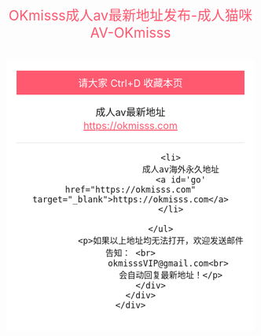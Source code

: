 
<title>index</title> <style> html, body { padding: 0; 边距：0；背景：#272727；字体：400 16px/1.7 "Microsoft JhengHei", sans-serif; }
        div,ul,li,h1,p,h2{
            padding: 0;
            margin: 0;
        }
        ul,li{
            list-style: none;
        }
        .main{
            text-align: center;
        }
        .content{
            background: #fff;
            padding: 20px;
            display: inline-block;
        }
        .content-top{
            font-size: 20px;
        }
        .content-top h2{
            background: #ff5970;
            color: #fff;
            font-size: 20px;
            padding: 10px 0;
            font-weight: normal;
        }
        .content-top a{
            display: block;
            color: #ff5970;
            font-style: normal;
            display: block;
            margin: 2px 0;
	font-size: 20px;
        }
        .content-top li{
            padding: 20px 0;
            border-bottom: 1px solid #E2E0DE
        }
        .main h1{
            color: #ff5970;
            font-weight: normal;
            padding: 40px 0;
        }
    </style>


<body>
    <div class="main">
 <h1>OKmisss成人av最新地址发布-成人猫咪AV-OKmisss</h1>
        <div class="content">
            <div class="content-top">
                <h2>请大家 Ctrl+D 收藏本页</h2>
                <ul>
                    <li>
                        成人av最新地址
                        <a href="https://okmisss.com" target="_blank">https://okmisss.com</a>
                    </li>
                 
                    <li>
                        成人av海外永久地址
                        <a id='go' href="https://okmisss.com" target="_blank">https://okmisss.com</a>
                    </li>

                </ul>
                <p>如果以上地址均无法打开，欢迎发送邮件告知： <br>
                   okmisssVIP@gmail.com<br>
                    会自动回复最新地址！</p>
            </div>
        </div>
    </div>
 <div style='display:none'>  
 
 </div>
</body>
